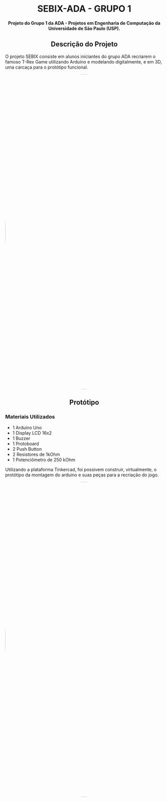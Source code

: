<h1 align="center">SEBIX-ADA - GRUPO 1</h1>

<h4 align="center">Projeto do Grupo 1 da ADA - Projetos em Engenharia de Computação da Universidade de São Paulo (USP).</h4>

<h2 align="center">Descrição do Projeto</h2>

O projeto SEBIX consiste em alunos iniciantes do grupo ADA recriarem o famoso T-Rex Game utilizando Arduino e modelando digitalmente, e em 3D, uma carcaça para o protótipo funcional.

<img style="border-radius: 50%;" src="https://user-images.githubusercontent.com/67606081/136465914-563add4b-2ab8-496a-9c46-51d081d7d07e.gif" width="1000" alt=""/>

<h2 align="center">Protótipo</h2>

### Materiais Utilizados

- 1 Arduino Uno
- 1 Display LCD 16x2
- 1 Buzzer
- 1 Protoboard
- 2 Push Button
- 2 Resistores de 1kOhm
- 1 Potenciômetro de 250 kOhm

Utilizando a plataforma Tinkercad, foi possivem construir, virtualmente, o protótipo da montagem do arduino e suas peças para a recriação do jogo.

<img style="border-radius: 50%;" src="https://user-images.githubusercontent.com/67606081/149643384-9acb58b6-533f-4488-ba26-e45ea0abe94f.jpg" width="1000" alt=""/>
